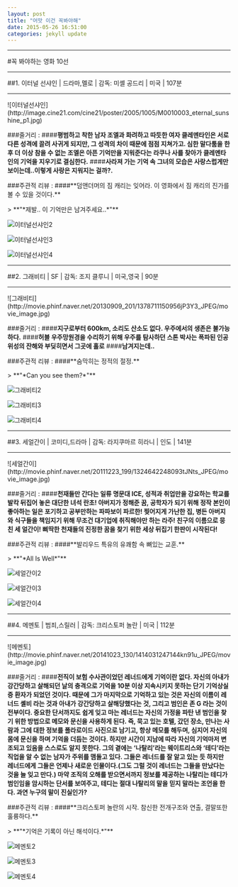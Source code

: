 ```yaml
---
layout: post
title: "어맛 이건 꼭봐야해"
date: 2015-05-26 16:51:00
categories: jekyll update
---
```

<p>
<hr>
</hr>
</p>
#꼭 봐야하는 영화 10선

<p>
<hr>
</hr>
</p>
##1. 이터널 선샤인 | 드라마,멜로 | 감독: 미셸 공드리 | 미국 | 107분
<p>
<hr>
</hr>
</p>
![이터널선샤인](http://image.cine21.com/cine21/poster/2005/1005/M0010003_eternal_sunshine_p1.jpg)

###줄거리 :
####**평범하고 착한 남자 조엘과 화려하고 따듯한 여자 클레멘타인은 서로 다른 성격에 끌려 사귀게 되지만, 그 성격의 차이 때문에 점점 지쳐가고. 심한 말다툼을 한 후 더 이상 참을 수 없는 조엘은 아픈 기억만을 지워준다는 라쿠나 사를 찾아가 클레멘타인의 기억을 지우기로 결심한다.**
####**사라져 가는 기억 속 그녀의 모습은 사랑스럽게만 보이는데..이렇게 사랑은 지워지는 걸까?.**
<p>
</p>
###주관적 리뷰 :
####**덤앤더머의 짐 캐리는 잊어라. 이 영화에서 짐 캐리의 진가를 볼 수 있을 것이다.**
<p>
</p>
> **"*제발.. 이 기억만은 남겨주세요..*"**

![이터널선샤인2](http://movie.phinf.naver.net/20111222_2/1324523401736HiDNU_JPEG/movie_image.jpg?type=m665_443_2)

![이터널선샤인3](http://pds7.egloos.com/pds/200710/11/06/e0070106_470d099e4465b.jpg)

![이터널선샤인4](http://movie.phinf.naver.net/20111222_14/1324523398978eoy7a_JPEG/movie_image.jpg?type=m665_443_2)

<p>
<hr>
</hr>
</p>
##2. 그래비티 | SF | 감독: 조지 클루니 | 미국,영국 | 90분
<p>
<hr>
</hr>
</p>
![그래비티](http://movie.phinf.naver.net/20130909_201/1378711150956jP3Y3_JPEG/movie_image.jpg)

###줄거리 :
####**지구로부터 600km, 소리도 산소도 없다. 우주에서의 생존은 불가능하다.**
####**허블 우주망원경을 수리하기 위해 우주를 탐사하던 스톤 박사는 폭파된 인공위성의 잔해와 부딪히면서 그곳에 홀로**
####**남겨지는데..**
<p>
</p>
###주관적 리뷰 :
####**숨막히는 정적의 절정.**
<p>
</p>
> **"*Can you see them?*"**

![그래비티2](http://movie.phinf.naver.net/20130912_136/1378953471423Vmjjh_JPEG/movie_image.jpg?type=m665_443_2)

![그래비티3](http://movie.phinf.naver.net/20131023_92/1382520111380A80Xl_JPEG/movie_image.jpg?type=m665_443_2)

![그래비티4](http://movie.phinf.naver.net/20131023_194/1382520666100iaQuC_JPEG/movie_image.jpg?type=m665_443_2)

<p>
<hr>
</hr>
</p>
##3. 세얼간이 | 코미디,드라마 | 감독: 라지쿠마르 히라니 | 인도 | 141분
<p>
<hr>
</hr>
</p>
![세얼간이](http://movie.phinf.naver.net/20111223_199/1324642248093tJNts_JPEG/movie_image.jpg)

###줄거리 :
####**천재들만 간다는 일류 명문대 ICE, 성적과 취업만을 강요하는 학교를 발칵 뒤집어 놓은 대단한 녀석 란초! 아버지가 정해준 꿈, 공학자가 되기 위해 정작 본인이 좋아하는 일은 포기하고 공부만하는 파파보이 파르한! 찢어지게 가난한 집, 병든 아버지와 식구들을 책임지기 위해 무조건 대기업에 취직해야만 하는 라주! 친구의 이름으로 뭉친 세 얼간이! 삐딱한 천재들의 진정한 꿈을 찾기 위한 세상 뒤집기 한판이 시작된다!**
<p>
</p>
###주관적 리뷰 :
####**발리우드 특유의 유쾌함 속 뼈있는 교훈.**
<p>
</p>
> **"*All Is Well*"**

![세얼간이2](http://movie.phinf.naver.net/20111223_180/1324642251705GUqXT_JPEG/movie_image.jpg?type=m427_320_2)

![세얼간이3](http://movie.phinf.naver.net/20111223_160/1324642254757lpzDd_JPEG/movie_image.jpg?type=m427_320_2)

![세얼간이4](http://movie.phinf.naver.net/20111223_256/1324642256238nU8MP_JPEG/movie_image.jpg?type=m427_320_2)

<p>
<hr>
</hr>
</p>
##4. 메멘토 | 범죄,스릴러 | 감독: 크리스토퍼 놀란 | 미국 | 112분
<p>
<hr>
</hr>
</p>
![메멘토](http://movie.phinf.naver.net/20141023_130/1414031247144kn91u_JPEG/movie_image.jpg)

###줄거리 :
####**전직이 보험 수사관이었던 레너드에게 기억이란 없다. 자신의 아내가 강간당하고 살해되던 날의 충격으로 기억을 10분 이상 지속시키지 못하는 단기 기억상실증 환자가 되었던 것이다. 때문에 그가 마지막으로 기억하고 있는 것은 자신의 이름이 레너드 셸비 라는 것과 아내가 강간당하고 살해당했다는 것, 그리고 범인은 존 G 라는 것이 전부이다. 중요한 단서까지도 쉽게 잊고 마는 레너드는 자신의 가정을 파탄 낸 범인을 찾기 위한 방법으로 메모와 문신을 사용하게 된다. 즉, 묵고 있는 호텔, 갔던 장소, 만나는 사람과 그에 대한 정보를 폴라로이드 사진으로 남기고, 항상 메모를 해두며, 심지어 자신의 몸에 문신을 하며 기억을 더듬는 것이다.
 하지만 시간이 지남에 따라 자신의 기억마저 변조되고 있음을 스스로도 알지 못한다. 그의 곁에는 ‘나탈리’라는 웨이트리스와 ‘테디’라는 직업을 알 수 없는 남자가 주위를 맴돌고 있다. 그들은 레너드를 잘 알고 있는 듯 하지만 레너드에게 그들은 언제나 새로운 인물이다.(그도 그럴 것이 레너드는 그들을 만났다는 것을 늘 잊고 만다.) 마약 조직의 오해를 받으면서까지 정보를 제공하는 나탈리는 테디가 범인임을 암시하는 단서를 보여주고, 테디는 절대 나탈리의 말을 믿지 말라는 조언을 한다. 과연 누구의 말이 진실인가?**
<p>
</p>
###주관적 리뷰 :
####**크리스토퍼 놀란의 시작. 참신한 전개구조와 연출, 결말또한 훌륭하다.**
<p>
</p>
> **"*기억은 기록이 아닌 해석이다.*"**

![메멘토2](http://movie.phinf.naver.net/20111221_96/1324475881769SWFIl_JPEG/movie_image.jpg?type=m427_320_2)

![메멘토3](http://movie.phinf.naver.net/20111221_56/1324475889953d0flL_JPEG/movie_image.jpg?type=m427_320_2)

![메멘토4](http://movie.phinf.naver.net/20111223_85/13246204879163EBUc_JPEG/movie_image.jpg?type=m427_320_2)
